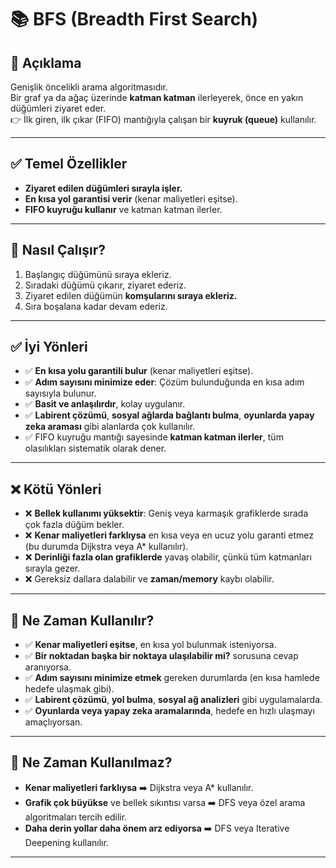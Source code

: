 # 📚 BFS (Breadth First Search)

## 🚀 Açıklama
Genişlik öncelikli arama algoritmasıdır.  
Bir graf ya da ağaç üzerinde **katman katman** ilerleyerek, önce en yakın düğümleri ziyaret eder.  
👉 İlk giren, ilk çıkar (FIFO) mantığıyla çalışan bir **kuyruk (queue)** kullanılır.

---

## ✅ Temel Özellikler
- **Ziyaret edilen düğümleri sırayla işler.**
- **En kısa yol garantisi verir** (kenar maliyetleri eşitse).
- **FIFO kuyruğu kullanır** ve katman katman ilerler.

---

## 📌 Nasıl Çalışır?
1. Başlangıç düğümünü sıraya ekleriz.
2. Sıradaki düğümü çıkarır, ziyaret ederiz.
3. Ziyaret edilen düğümün **komşularını sıraya ekleriz.**
4. Sıra boşalana kadar devam ederiz.

---

## ✅ İyi Yönleri
- ✅ **En kısa yolu garantili bulur** (kenar maliyetleri eşitse).  
- ✅ **Adım sayısını minimize eder**: Çözüm bulunduğunda en kısa adım sayısıyla bulunur.  
- ✅ **Basit ve anlaşılırdır**, kolay uygulanır.  
- ✅ **Labirent çözümü**, **sosyal ağlarda bağlantı bulma**, **oyunlarda yapay zeka araması** gibi alanlarda çok kullanılır.  
- ✅ FIFO kuyruğu mantığı sayesinde **katman katman ilerler**, tüm olasılıkları sistematik olarak dener.

---

## ❌ Kötü Yönleri
- ❌ **Bellek kullanımı yüksektir**: Geniş veya karmaşık grafiklerde sırada çok fazla düğüm bekler.  
- ❌ **Kenar maliyetleri farklıysa** en kısa veya en ucuz yolu garanti etmez (bu durumda Dijkstra veya A* kullanılır).  
- ❌ **Derinliği fazla olan grafiklerde** yavaş olabilir, çünkü tüm katmanları sırayla gezer.  
- ❌ Gereksiz dallara dalabilir ve **zaman/memory** kaybı olabilir.

---

## 🎯 Ne Zaman Kullanılır?
- ✅ **Kenar maliyetleri eşitse**, en kısa yol bulunmak isteniyorsa.  
- ✅ **Bir noktadan başka bir noktaya ulaşılabilir mi?** sorusuna cevap aranıyorsa.  
- ✅ **Adım sayısını minimize etmek** gereken durumlarda (en kısa hamlede hedefe ulaşmak gibi).  
- ✅ **Labirent çözümü**, **yol bulma**, **sosyal ağ analizleri** gibi uygulamalarda.  
- ✅ **Oyunlarda veya yapay zeka aramalarında**, hedefe en hızlı ulaşmayı amaçlıyorsan.

---

## 🚫 Ne Zaman Kullanılmaz?
-  **Kenar maliyetleri farklıysa** ➡️ Dijkstra veya A* kullanılır.  
-  **Grafik çok büyükse** ve bellek sıkıntısı varsa ➡️ DFS veya özel arama algoritmaları tercih edilir.  
-  **Daha derin yollar daha önem arz ediyorsa** ➡️ DFS veya Iterative Deepening kullanılır.

---
